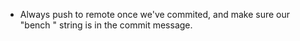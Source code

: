 - Always push to remote once we've commited, and make sure our "bench <node-count>" string is in the commit message.